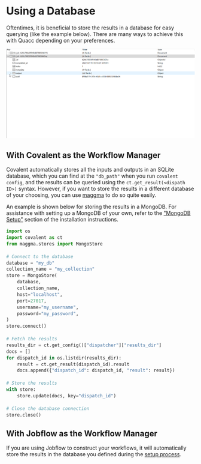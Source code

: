 # Using a Database

Oftentimes, it is beneficial to store the results in a database for easy querying (like the example below). There are many ways to achieve this with Quacc depending on your preferences.

![Mongo example](../../_static/user/schema.gif)

## With Covalent as the Workflow Manager

Covalent automatically stores all the inputs and outputs in an SQLite database, which you can find at the `"db_path"` when you run `covalent config`, and the results can be queried using the `ct.get_result(<dispath ID>)` syntax. However, if you want to store the results in a different database of your choosing, you can use [maggma](https://github.com/materialsproject/maggma) to do so quite easily.

An example is shown below for storing the results in a MongoDB. For assistance with setting up a MongoDB of your own, refer to the ["MongoDB Setup"](../../install/advanced/config_db.md) section of the installation instructions.

```python
import os
import covalent as ct
from maggma.stores import MongoStore

# Connect to the database
database = "my_db"
collection_name = "my_collection"
store = MongoStore(
    database,
    collection_name,
    host="localhost",
    port=27017,
    username="my_username",
    password="my_password",
)
store.connect()

# Fetch the results
results_dir = ct.get_config()["dispatcher"]["results_dir"]
docs = []
for dispatch_id in os.listdir(results_dir):
    result = ct.get_result(dispatch_id).result
    docs.append({"dispatch_id": dispatch_id, "result": result})

# Store the results
with store:
    store.update(docs, key="dispatch_id")

# Close the database connection
store.close()
```

## With Jobflow as the Workflow Manager

If you are using Jobflow to construct your workflows, it will automatically store the results in the database you defined during the [setup process](jobflow.md).
